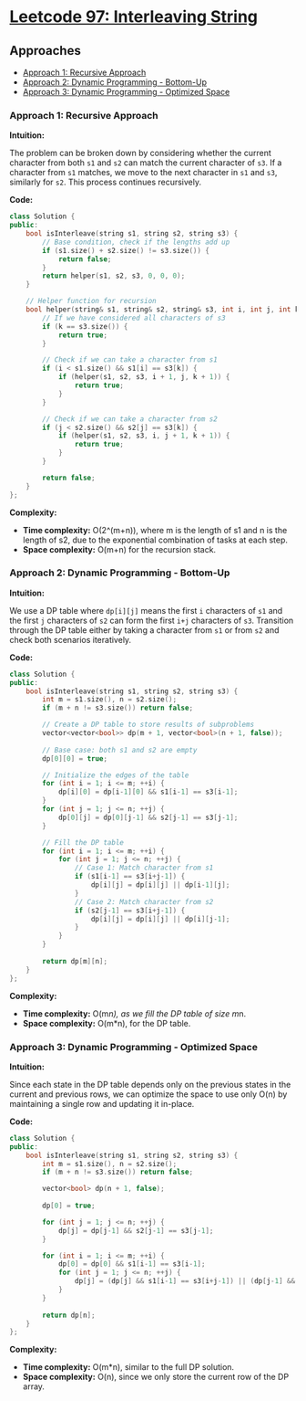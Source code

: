 # [Leetcode 97: Interleaving String](https://leetcode.com/problems/interleaving-string/)

## Approaches
- [Approach 1: Recursive Approach](#approach-1-recursive-approach)
- [Approach 2: Dynamic Programming - Bottom-Up](#approach-2-dynamic-programming---bottom-up)
- [Approach 3: Dynamic Programming - Optimized Space](#approach-3-dynamic-programming---optimized-space)

### Approach 1: Recursive Approach

**Intuition:**

The problem can be broken down by considering whether the current character from both `s1` and `s2` can match the current character of `s3`. If a character from `s1` matches, we move to the next character in `s1` and `s3`, similarly for `s2`. This process continues recursively.

**Code:**

```cpp
class Solution {
public:
    bool isInterleave(string s1, string s2, string s3) {
        // Base condition, check if the lengths add up
        if (s1.size() + s2.size() != s3.size()) {
            return false;
        }
        return helper(s1, s2, s3, 0, 0, 0);
    }

    // Helper function for recursion
    bool helper(string& s1, string& s2, string& s3, int i, int j, int k) {
        // If we have considered all characters of s3
        if (k == s3.size()) {
            return true;
        }

        // Check if we can take a character from s1
        if (i < s1.size() && s1[i] == s3[k]) {
            if (helper(s1, s2, s3, i + 1, j, k + 1)) {
                return true;
            }
        }

        // Check if we can take a character from s2
        if (j < s2.size() && s2[j] == s3[k]) {
            if (helper(s1, s2, s3, i, j + 1, k + 1)) {
                return true;
            }
        }

        return false;
    }
};
```

**Complexity:**

- **Time complexity:** O(2^(m+n)), where m is the length of s1 and n is the length of s2, due to the exponential combination of tasks at each step.
- **Space complexity:** O(m+n) for the recursion stack.

### Approach 2: Dynamic Programming - Bottom-Up

**Intuition:**

We use a DP table where `dp[i][j]` means the first `i` characters of `s1` and the first `j` characters of `s2` can form the first `i+j` characters of `s3`. Transition through the DP table either by taking a character from `s1` or from `s2` and check both scenarios iteratively.

**Code:**

```cpp
class Solution {
public:
    bool isInterleave(string s1, string s2, string s3) {
        int m = s1.size(), n = s2.size();
        if (m + n != s3.size()) return false;

        // Create a DP table to store results of subproblems
        vector<vector<bool>> dp(m + 1, vector<bool>(n + 1, false));
        
        // Base case: both s1 and s2 are empty
        dp[0][0] = true;

        // Initialize the edges of the table
        for (int i = 1; i <= m; ++i) {
            dp[i][0] = dp[i-1][0] && s1[i-1] == s3[i-1];
        }
        for (int j = 1; j <= n; ++j) {
            dp[0][j] = dp[0][j-1] && s2[j-1] == s3[j-1];
        }

        // Fill the DP table
        for (int i = 1; i <= m; ++i) {
            for (int j = 1; j <= n; ++j) {
                // Case 1: Match character from s1
                if (s1[i-1] == s3[i+j-1]) {
                    dp[i][j] = dp[i][j] || dp[i-1][j];
                }
                // Case 2: Match character from s2
                if (s2[j-1] == s3[i+j-1]) {
                    dp[i][j] = dp[i][j] || dp[i][j-1];
                }
            }
        }
        
        return dp[m][n];
    }
};
```

**Complexity:**

- **Time complexity:** O(m*n), as we fill the DP table of size m*n.
- **Space complexity:** O(m*n), for the DP table.

### Approach 3: Dynamic Programming - Optimized Space

**Intuition:**

Since each state in the DP table depends only on the previous states in the current and previous rows, we can optimize the space to use only O(n) by maintaining a single row and updating it in-place.

**Code:**

```cpp
class Solution {
public:
    bool isInterleave(string s1, string s2, string s3) {
        int m = s1.size(), n = s2.size();
        if (m + n != s3.size()) return false;

        vector<bool> dp(n + 1, false);
        
        dp[0] = true;

        for (int j = 1; j <= n; ++j) {
            dp[j] = dp[j-1] && s2[j-1] == s3[j-1];
        }

        for (int i = 1; i <= m; ++i) {
            dp[0] = dp[0] && s1[i-1] == s3[i-1];
            for (int j = 1; j <= n; ++j) {
                dp[j] = (dp[j] && s1[i-1] == s3[i+j-1]) || (dp[j-1] && s2[j-1] == s3[i+j-1]);
            }
        }
        
        return dp[n];
    }
};
```

**Complexity:**

- **Time complexity:** O(m*n), similar to the full DP solution.
- **Space complexity:** O(n), since we only store the current row of the DP array.

